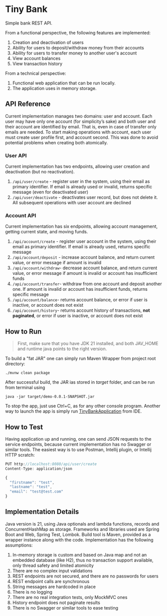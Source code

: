 # Tiny Bank

Simple bank REST API.

From a functional perspective, the following features are implemented:

1. Creation and deactivation of users
2. Ability for users to deposit/withdraw money from their accounts
3. Ability for users to transfer money to another user's account
4. View account balances
5. View transaction history

From a technical perspective:

1. Functional web application that can be run locally.
2. The application uses in memory storage.

## API Reference

Current implementation manages two domains: user and account. Each user may have only one account (for simplicity’s
sake) and both user and their account are identified by email. That is, even in case of transfer only emails are needed.
To start making operations with account, each user must create user profile first, and account second. This was done to
avoid potential problems when creating both atomically.

### User API

Current implementation has two endpoints, allowing user creation and deactivation (but no reactivation).

1. `/api/user/create` - register user in the system, using their email as primary identifier. If email is already used
   or invalid, returns specific message (even for deactivated user)
2. `/api/user/deactivate` - deactivates user record, but does not delete it. All subsequent operations with user account
   are declined

### Account API

Current implementation has six endpoints, allowing account management, getting current state, and moving funds.

1. `/api/account/create` - register user account in the system, using their email as primary identifier. If email is
   already used, returns specific message
2. `/api/account/deposit` - increase account balance, and return current value, or error message if amount is invalid
3. `/api/account/withdraw`- decrease account balance, and return current value, or error message if amount is invalid or
   account has insufficient funds
4. `/api/account/transfer`- withdraw from one account and deposit another one. If amount is invalid or account has
   insufficient funds, returns specific message
5. `/api/account/balance`- returns account balance, or error if user is inactive, or account does not exist
6. `/api/account/history`- returns account history of transactions, **not paginated**, or error if user is inactive, or
   account does not exist

## How to Run

> First, make sure that you have JDK 21 installed, and both JAV_HOME and runtime java points to the right version.

To build a "fat JAR" one can simply run Maven Wrapper from project root directory:

```
./mvnw clean package
```

After successful build, the JAR ias stored in _target_ folder, and can be run from terminal using

```
java -jar target/demo-0.0.1-SNAPSHOT.jar
```

To stop the app, just use Ctrl+C, as for any other console program.
Another way to launch the app is simply run 
[TinyBankApplication](src/main/java/org/eam/tinybank/TinyBankApplication.java) from IDE.

## How to Test

Having application up and running, one can send JSON requests to the service endpoints, because current implementation
has no Swagger or similar tools. The easiest way is to use Postman, Intellij plugin, or Intellij HTTP scratch:

```js
PUT http://localhost:8080/api/user/create
Content-Type: application/json

{
  "firstname": "test",
  "lastname": "test",
  "email": "test@test.com"
}
```

## Implementation Details

Java version is 21, using Java optionals and lambda functions, records and ConcurrentHashMap as storage. Frameworks and
libraries used are Spring Boot and Web, Spring Test, Lombok. Build tool is Maven, provided as a wrapper instance along
with the code.
Implementation has the following assumptions:

1. In-memory storage is custom and based on Java map and not an embedded database (like H2), thus no transaction
   support available, only thread safety and limited atomicity
2. There are no complex input validations
3. REST endpoints are not secured, and there are no passwords for users
4. REST endpoint calls are synchronous
5. String messages are hardcoded in place
6. There is no logging
7. There are no real integration tests, only MockMVC ones
8. History endpoint does not paginate results
9. There is no Swagger or similar tools to ease testing
